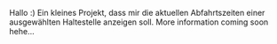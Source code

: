 Hallo :)
Ein kleines Projekt, dass mir die aktuellen Abfahrtszeiten einer ausgewählten Haltestelle anzeigen soll.
More information coming soon hehe...
